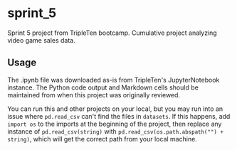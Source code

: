# sprint_5
Sprint 5 project from TripleTen bootcamp. Cumulative project analyzing video game sales data.

## Usage
The .ipynb file was downloaded as-is from TripleTen's JupyterNotebook instance. The Python code output and Markdown cells should be maintained from when this project was originally reviewed.

You can run this and other projects on your local, but you may run into an issue where `pd.read_csv` can't find the files in `datasets`. If this happens, add `import os` to the imports at the beginning of the project, then replace any instance of `pd.read_csv(string)` with `pd.read_csv(os.path.abspath("") + string)`, which will get the correct path from your local machine. 
